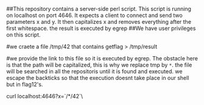##This repository contains a server-side perl script. This script is running on localhost on port 4646. It expects a client to connect and send two parameters x and y. It then capitalizes x and removes everything after the first whitespace. the result is executed by egrep 
##We have user privileges on this script.

#we craete a file /tmp/42 that contains
getflag > /tmp/result

#we provide the link to this file so it is executed by egrep. The obstacle here is that the path will be capitalized, this is why we replace tmp by  `*`. the file will be searched in all the repositoris until it is found and executed. we escape the backticks so that the execution doesnt take place in our shell but in flag12's.

curl localhost:4646?x=\`/*/42`\
